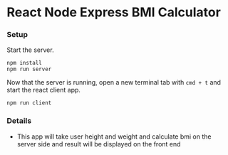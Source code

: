 # React Node Express BMI Calculator


### Setup

Start the server.

```
npm install
npm run server
```

Now that the server is running, open a new terminal tab with `cmd + t` and start the react client app.

```
npm run client
```



### Details

- This app will take user height and weight and calculate bmi on the server side and result will be displayed on the front end



